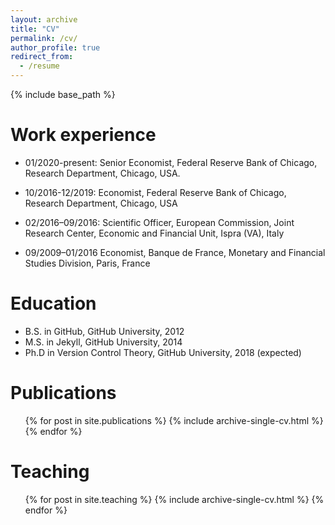 ```yaml
---
layout: archive
title: "CV"
permalink: /cv/
author_profile: true
redirect_from:
  - /resume
---
```


{% include base_path %}

Work experience
======
* 01/2020-present: Senior Economist, Federal Reserve Bank of Chicago, Research Department, Chicago, USA.

* 10/2016-12/2019: Economist, Federal Reserve Bank of Chicago, Research Department, Chicago, USA

* 02/2016–09/2016: Scientific Officer, European Commission, Joint Research Center, Economic and Financial Unit, Ispra (VA), Italy

* 09/2009–01/2016 Economist, Banque de France, Monetary and Financial Studies Division, Paris, France

Education
======
* B.S. in GitHub, GitHub University, 2012
* M.S. in Jekyll, GitHub University, 2014
* Ph.D in Version Control Theory, GitHub University, 2018 (expected)

Publications
======
  <ul>{% for post in site.publications %}
    {% include archive-single-cv.html %}
  {% endfor %}</ul>
  
Teaching
======
  <ul>{% for post in site.teaching %}
    {% include archive-single-cv.html %}
  {% endfor %}</ul>

  
